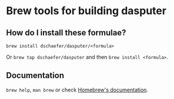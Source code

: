 # Brew tools for building dasputer

## How do I install these formulae?
`brew install dschaefer/dasputer/<formula>`

Or `brew tap dschaefer/dasputer` and then `brew install <formula>`.

## Documentation
`brew help`, `man brew` or check [Homebrew's documentation](https://docs.brew.sh).
